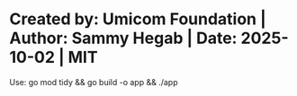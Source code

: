 # Created by: Umicom Foundation | Author: Sammy Hegab | Date: 2025-10-02 | MIT
Use: go mod tidy && go build -o app && ./app
